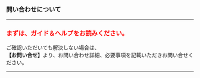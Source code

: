 <h3>問い合わせについて</h3>
<hr>
<h3><font color="#ff0000">まずは、ガイド＆ヘルプをお読みください。</font></h3>
ご確認いただいても解決しない場合は、<br><strong>【お問い合せ】</strong>より、お問い合わせ詳細、必要事項を記載いただきお問い合せください。
<hr>